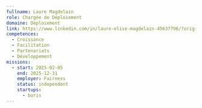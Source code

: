 ```yaml
---
fullname: Laure Magdelain
role: Chargée de Déploiement
domaine: Déploiement
link: https://www.linkedin.com/in/laure-elise-magdelain-45637796/?originalSubdomain=fr
competences:
  - Croissance
  - Facilitation
  - Partenariats
  - Développement
missions:
  - start: 2025-02-05
    end: 2025-12-31
    employer: Fairness
    status: independent
    startups:
      - boris
---
```

